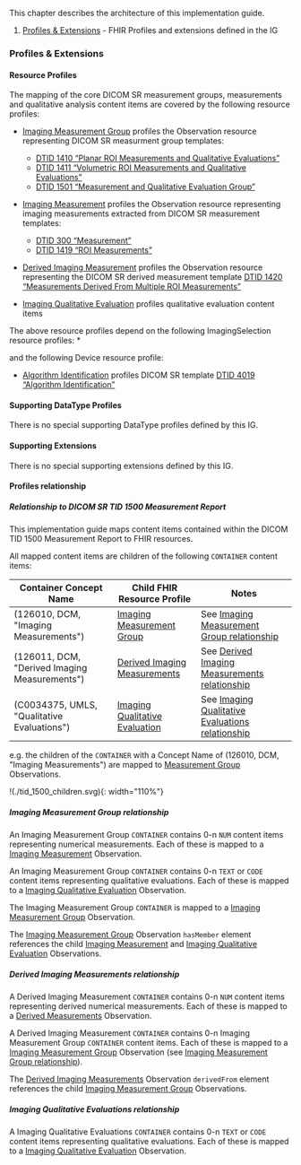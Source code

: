 This chapter describes the architecture of this implementation guide.

1. [Profiles & Extensions](#profiles) - FHIR Profiles and extensions defined in the IG

<a name="profiles"></a>

### Profiles & Extensions
#### Resource Profiles<a name="resources"></a>
The mapping of the core DICOM SR measurement groups, measurements and qualitative analysis content items are covered by the following resource profiles:

* [Imaging Measurement Group](StructureDefinition-imaging-measurement-group.html) profiles the Observation resource representing DICOM SR measurment group templates:
    * [DTID 1410 “Planar ROI Measurements and Qualitative Evaluations”](https://dicom.nema.org/medical/dicom/current/output/chtml/part16/chapter_A.html#sect_TID_1410)
    * [DTID 1411 “Volumetric ROI Measurements and Qualitative Evaluations”](https://dicom.nema.org/medical/dicom/current/output/chtml/part16/chapter_A.html#sect_TID_1411)
    * [DTID 1501 “Measurement and Qualitative Evaluation Group”](https://dicom.nema.org/medical/dicom/current/output/chtml/part16/chapter_A.html#sect_TID_1501)

* [Imaging Measurement](StructureDefinition-imaging-measurement.html) profiles the Observation resource representing imaging measurements extracted from DICOM SR measurement templates:
    * [DTID 300 “Measurement”](https://dicom.nema.org/medical/dicom/current/output/chtml/part16/chapter_A.html#sect_TID_300)
    * [DTID 1419 “ROI Measurements”](https://dicom.nema.org/medical/dicom/current/output/chtml/part16/chapter_A.html#sect_TID_1419)
    
* [Derived Imaging Measurement](StructureDefinition-derived-imaging-measurement.html) profiles the Observation resource representing the DICOM SR derived measurement template [DTID 1420 “Measurements Derived From Multiple ROI Measurements”](https://dicom.nema.org/medical/dicom/current/output/chtml/part16/chapter_A.html#sect_TID_1420)

* [Imaging Qualitative Evaluation](StuctureDefinition-imaging-qualitative-evaluation.html) profiles qualitative evaluation content items

The above resource profiles depend on the following ImagingSelection resource profiles:
* 

and the following Device resource profile:
* [Algorithm Identification](StructureDefinition-algorithm-identification.html) profiles DICOM SR template [DTID 4019 “Algorithm Identification”](https://dicom.nema.org/medical/dicom/current/output/chtml/part16/sect_TID_4019.html)

#### Supporting DataType Profiles <a name="datatypes"></a>
There is no special supporting DataType profiles defined by this IG.

#### Supporting Extensions<a name="extensions"></a>
There is no special supporting extensions defined by this IG.

#### Profiles relationship
##### Relationship to DICOM SR TID 1500 Measurement Report
This implementation guide maps content items contained within the DICOM TID 1500 Measurement Report to FHIR resources.

All mapped content items are children of the following `CONTAINER` content items:

| Container Concept Name | Child FHIR Resource Profile | Notes |
| ----------------- | --------------------- | ----- |
| (126010, DCM, "Imaging Measurements") | [Imaging Measurement Group](StructureDefinition-imaging-measurement-group.html) | See [Imaging Measurement Group relationship](#measurementgroup) | 
| (126011, DCM, "Derived Imaging Measurements") | [Derived Imaging Measurements](StructureDefinition-derived-imaging-measurements.html) | See [Derived Imaging Measurements relationship](#derivedmeasurements) |
| (C0034375, UMLS, "Qualitative Evaluations") | [Imaging Qualitative Evaluation](StuctureDefinition-imaging-qualitative-evaluation.html) | See [Imaging Qualitative Evaluations relationship](#qualitativeevaluations) |

e.g. the children of the `CONTAINER` with a Concept Name of (126010, DCM, "Imaging Measurements") are mapped to [Measurement Group](StructureDefinition-imaging-measurement-group.html) Observations.

!(./tid_1500_children.svg){: width="110%"}

<a name="measurementgroup"></a>
##### Imaging Measurement Group relationship
An Imaging Measurement Group `CONTAINER` contains 0-n `NUM` content items representing numerical measurements. Each of these is mapped to a [Imaging Measurement](StructureDefinition-imaging-measurement.html) Observation.

An Imaging Measurement Group `CONTAINER` contains 0-n `TEXT` or `CODE` content items representing qualitative evaluations. Each of these is mapped to a [Imaging Qualitative Evaluation](StuctureDefinition-imaging-qualitative-evaluation.html) Observation. 

The Imaging Measurement Group `CONTAINER` is mapped to a [Imaging Measurement Group](StructureDefinition-imaging-measurement-group.html) Observation. 

The [Imaging Measurement Group](StructureDefinition-imaging-measurement-group.html) Observation `hasMember` element references the child [Imaging Measurement](StructureDefinition-imaging-measurement.html) and [Imaging Qualitative Evaluation](StuctureDefinition-imaging-qualitative-evaluation.html) Observations.

<a name="derivedmeasurements"></a>
##### Derived Imaging Measurements relationship
A Derived Imaging Measurement `CONTAINER` contains 0-n `NUM` content items representing derived numerical measurements. Each of these is mapped to a [Derived Measurements](StructureDefinition-derived-imaging-measurements.html) Observation.

A Derived Imaging Measurement `CONTAINER` contains 0-n Imaging Measurement Group `CONTAINER` content items. Each of these is mapped to a [Imaging Measurement Group](StructureDefinition-imaging-measurement-group.html) Observation (see [Imaging Measurement Group relationship](#measurementgroup)).

The [Derived Imaging Measurements](StructureDefinition-derived-imaging-measurements.html) Observation `derivedFrom` element references the child [Imaging Measurement Group](StructureDefinition-imaging-measurement-group.html) Observations. 

<a name="qualitativeevaluations"></a>
##### Imaging Qualitative Evaluations relationship
A Imaging Qualitative Evaluations `CONTAINER` contains 0-n `TEXT` or `CODE` content items representing qualitative evaluations. Each of these is mapped to a [Imaging Qualitative Evaluation](StuctureDefinition-imaging-qualitative-evaluation.html) Observation.
